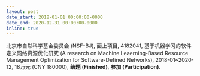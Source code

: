 ```yaml
---
layout: post
date_start: 2018-01-01 00:00:00-0000
date_end: 2020-12-31 00:00:00-0000
inline: true
---
```


北京市自然科学基金委员会 (NSF-BJ), 面上项目, 4182041, 基于机器学习的软件定义网络资源优化研究 (A research on Machine Leaerning-Based Resource Management Optimization for Software-Defined Networks), 2018-01~2020-12, 18万元 (CNY 180000), **结题 (Finished)**, **参加 (Participation)**.
